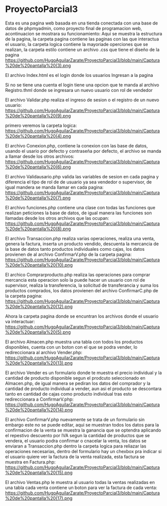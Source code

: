 # ProyectoParcial3
Esta es una pagina web basada en una tienda conectada con una base de datos de phpmyadmin, como proyecto final de programacion web, acontinuacion se mostrara su funcionamiento:
Aqui se muestra la estructura de la pagina, la carpeta pagina contiene las paginas con las que interactua el usuario, la carpeta logica contiene la mayoriade operciones que se realizan, la carpeta estilo contiene un archivo .css que tiene el diseño de la pagina
https://github.com/HugoAguilarZarate/ProyectoParcial3/blob/main/Captura%20de%20pantalla%20(3).png

El archivo Index.html es el login donde los usuarios Ingresan a la pagina

Si no se tiene una cuenta el login tiene una opcion que te manda al archivo Registro.thml donde se ingresara un nuevo usuario con rol de vendedor

El archivo Validar.php realiza el ingreso de sesion o el registro de un nuevo usuario:
https://github.com/HugoAguilarZarate/ProyectoParcial3/blob/main/Captura%20de%20pantalla%20(9).png

primero veremos la carpeta logica:
https://github.com/HugoAguilarZarate/ProyectoParcial3/blob/main/Captura%20de%20pantalla%20(4).png

El archivo Conexion.php, contiene la conexion con las base de datos, usando el usario por defecto y contraseña por defecto, el archivo se manda a llamar desde los otros archivos:
https://github.com/HugoAguilarZarate/ProyectoParcial3/blob/main/Captura%20de%20pantalla%20(6).png

El archivo Validausario.php valida las variables de sesion en cada pagina y diferencia el tipo de rol de de usuario ya sea vendedor o supervisor, de igual mandera se manda llamar en cada pagina:
https://github.com/HugoAguilarZarate/ProyectoParcial3/blob/main/Captura%20de%20pantalla%20(7).png

El archivo funciones.php contiene una clase con todas las funciones que realizan peticiones la base de datos, de igual manera las funciones son llamadas desde los otros archivos que las ocupan: 
https://github.com/HugoAguilarZarate/ProyectoParcial3/blob/main/Captura%20de%20pantalla%20(8).png

El archivo Transaccion.php realiza varias operaciones, realiza una venta, genera la factura, inserta un producto vendido, descuenta la mercancia de la base de datos tanto productos individuales como cajas, los datos provienen de al archivo ConfirmarV.php de la carpeta pagina:
https://github.com/HugoAguilarZarate/ProyectoParcial3/blob/main/Captura%20de%20pantalla%20(10).png

El archico Comprarproducto.php realiza las operaciones para comprar mercancia esta operacion solo la puede hacer un usuario con rol de supervisor, realiza la transferencia, la solicitud de transferancia y suma los productos comprados, los datos provienen del archivo ConfirmarC.php de la carpeta pagina:
https://github.com/HugoAguilarZarate/ProyectoParcial3/blob/main/Captura%20de%20pantalla%20(12).png

Ahora la carpeta pagina donde se encuntran los archivos donde el usuario va interactuar:
https://github.com/HugoAguilarZarate/ProyectoParcial3/blob/main/Captura%20de%20pantalla%20(5).png


El archivo Almacen.php muestra una tabla con todos los productos disponibles, cuenta con un boton con el que se podra vender, lo redireccionara al archivo Vender.php:
https://github.com/HugoAguilarZarate/ProyectoParcial3/blob/main/Captura%20de%20pantalla%20(13).png

El archivo Vender es un formulario donde te muestra el precio individual y la cantidad de producto disponible segun el prodcuto seleccionado en Almacen.php, de igual manera se pediran los datos del comprador y la cantidad de producto individual a vender, aun asi el producto se descontara tanto en cantidad de cajas como producto individual tras esto redireccionara a ConfirmarV.php:
https://github.com/HugoAguilarZarate/ProyectoParcial3/blob/main/Captura%20de%20pantalla%20(14).png

El archivo ConfirmarV.php nuevamente se trata de un formulario sin embargo este no se puede editar, aqui se muestran todos los datos para la confirmacion de la venta
se muestra la ganancia que se optendra aplicando el repestivo descuento por IVA segun la cantidad de productos que se vendera, el usuario podra confirmar o cnacelar la venta, los datos se enviaran a Transaccion.php dentro la carpeta logica para reliazar las operaciones necesarias, dentro del formulario hay un chexbox pra indicar si el usuario quiere ver la factura de la venta realizada, esta factura se muestra en Factura.php:
https://github.com/HugoAguilarZarate/ProyectoParcial3/blob/main/Captura%20de%20pantalla%20(15).png

El archivo Ventas.php le muestra al usuario todas la ventas realizadas en una tabla cada venta contiene un boton para ver la factura de cada venta:
https://github.com/HugoAguilarZarate/ProyectoParcial3/blob/main/Captura%20de%20pantalla%20(17).png

